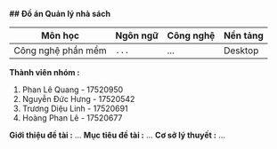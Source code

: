

**## Đồ án Quản lý nhà sách**


| Môn học |Ngôn ngữ  |Công nghệ | Nền tảng
|--|--|--|--|
|  Công nghệ phần mềm| `...` | ... | Desktop |

**Thành viên nhóm :** 

1. Phan Lê Quang - 17520950  
2. Nguyễn Đức Hưng - 17520542  
3. Trương Diệu Linh - 17520691  
4. Hoàng Phan Lê -  17520677 

**Giới thiệu đề tài :**
...
**Mục tiêu đề tài :**
...
**Cơ sở lý thuyết  :**
...







